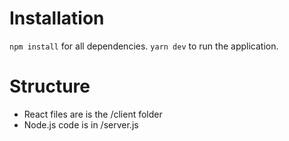 # Installation
```npm install``` for all dependencies.
```yarn dev``` to run the application.

# Structure
- React files are is the /client folder
- Node.js code is in /server.js